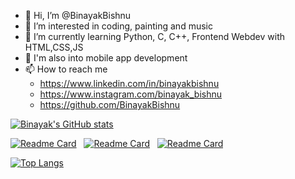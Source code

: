- 👋 Hi, I’m @BinayakBishnu
- 👀 I’m interested in coding, painting and music
- 🌱 I’m currently learning Python, C, C++, Frontend Webdev with HTML,CSS,JS
- 🌱 I'm also into mobile app development
- 📫 How to reach me 
  - https://www.linkedin.com/in/binayakbishnu
  - https://www.instagram.com/binayak_bishnu
  - https://github.com/BinayakBishnu

[![Binayak's GitHub stats](https://github-readme-stats.vercel.app/api?username=binayakbishnu&count_private=true&show_icons=true&theme=dark)](https://github.com/binayakbishnu/)

[![Readme Card](https://github-readme-stats.vercel.app/api/pin/?username=binayakbishnu&repo=travelmigo_app&show_owner=binayakbishnu)](https://github.com/binayakbishnu/travelmigo_app) &nbsp; [![Readme Card](https://github-readme-stats.vercel.app/api/pin/?username=binayakbishnu&repo=web_portfolio&show_owner=binayakbishnu)](https://binayakbishnu.github.io/Web_Portfolio/) &nbsp; [![Readme Card](https://github-readme-stats.vercel.app/api/pin/?username=binayakbishnu&repo=React_TodoApp&show_owner=binayakbishnu)](https://binayakbishnu.github.io/React_TodoApp/)

[![Top Langs](https://github-readme-stats.vercel.app/api/top-langs/?username=binayakbishnu&layout=compact)](https://github.com/binayakbishnu/)


<!---
BinayakBishnu/BinayakBishnu is a ✨ special ✨ repository because its `README.md` (this file) appears on your GitHub profile.
You can click the Preview link to take a look at your changes.
--->
